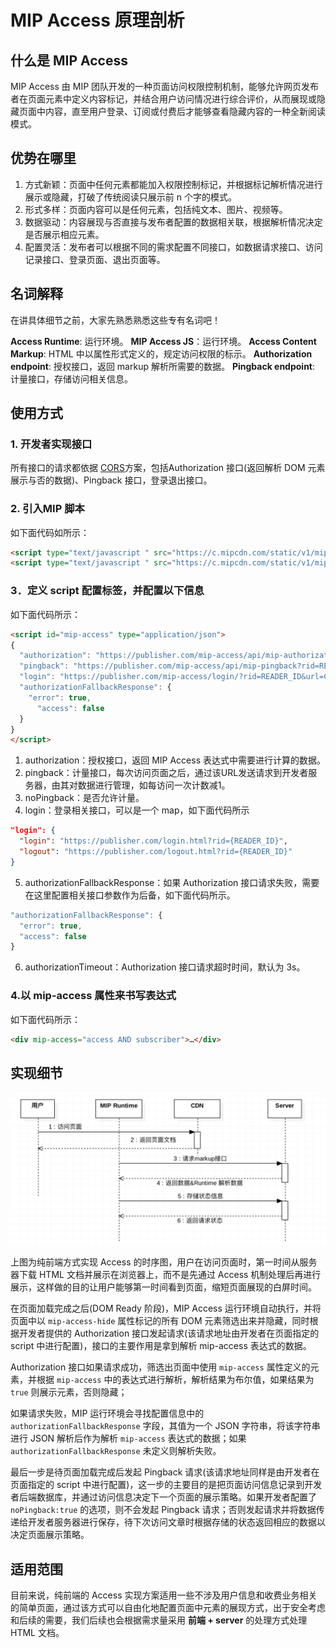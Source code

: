# MIP Access 原理剖析

## 什么是 MIP Access

MIP Access 由 MIP 团队开发的一种页面访问权限控制机制，能够允许网页发布者在页面元素中定义内容标记，并结合用户访问情况进行综合评价，从而展现或隐藏页面中内容，直至用户登录、订阅或付费后才能够查看隐藏内容的一种全新阅读模式。

## 优势在哪里

1. 方式新颖：页面中任何元素都能加入权限控制标记，并根据标记解析情况进行展示或隐藏，打破了传统阅读只展示前 n 个字的模式。
2. 形式多样：页面内容可以是任何元素，包括纯文本、图片、视频等。
3. 数据驱动：内容展现与否直接与发布者配置的数据相关联，根据解析情况决定是否展示相应元素。
4. 配置灵活：发布者可以根据不同的需求配置不同接口，如数据请求接口、访问记录接口、登录页面、退出页面等。

## 名词解释

在讲具体细节之前，大家先熟悉熟悉这些专有名词吧！

**Access Runtime**: 运行环境。
**MIP Access JS**：运行环境。
**Access Content Markup**: HTML 中以属性形式定义的，规定访问权限的标示。
**Authorization endpoint**: 授权接口，返回 markup 解析所需要的数据。
**Pingback endpoint**: 计量接口，存储访问相关信息。

## 使用方式

### 1. 开发者实现接口

所有接口的请求都依据 [CORS](https://developer.mozilla.org/zh-CN/docs/Web/API/Fetch_API/Using_Fetch)方案，包括Authorization 接口(返回解析 DOM 元素展示与否的数据)、Pingback 接口，登录退出接口。

### 2. 引入MIP 脚本

如下面代码如所示：

```html
<script type="text/javascript " src="https://c.mipcdn.com/static/v1/mip.js"></script>
<script type="text/javascript " src="https://c.mipcdn.com/static/v1/mip-access/mip-access.js"></script>
```

### 3．定义 script 配置标签，并配置以下信息

如下面代码所示：

```html
<script id="mip-access" type="application/json">
{
  "authorization": "https://publisher.com/mip-access/api/mip-authorization.json?rid=READER_ID&url=CANONICAL_URL",
  "pingback": "https://publisher.com/mip-access/api/mip-pingback?rid=READER_ID",
  "login": "https://publisher.com/mip-access/login/?rid=READER_ID&url=CANONICAL_URL",
  "authorizationFallbackResponse": {
    "error": true,
      "access": false
  }
}
</script>
```

1. authorization：授权接口，返回 MIP Access 表达式中需要进行计算的数据。
2. pingback：计量接口，每次访问页面之后，通过该URL发送请求到开发者服务器，由其对数据进行管理，如每访问一次计数减1。
3. noPingback：是否允许计量。
4. login：登录相关接口，可以是一个 map，如下面代码所示

```json
"login": {
  "login": "https://publisher.com/login.html?rid={READER_ID}",
  "logout": "https://publisher.com/logout.html?rid={READER_ID}"
}
```

5. authorizationFallbackResponse：如果 Authorization 接口请求失败，需要在这里配置相关接口参数作为后备，如下面代码所示。

```js
"authorizationFallbackResponse": {
  "error": true,
  "access": false
}
```

6. authorizationTimeout：Authorization 接口请求超时时间，默认为 3s。

### 4.以 mip-access 属性来书写表达式

如下面代码所示：

```html
<div mip-access="access AND subscriber">…</div>
```

## 实现细节

![MIP Access 实现的时序图](./images/mip-access.png)

上图为纯前端方式实现 Access 的时序图，用户在访问页面时，第一时间从服务器下载 HTML 文档并展示在浏览器上，而不是先通过 Access 机制处理后再进行展示，这样做的目的让用户能够第一时间看到页面，缩短页面展现的白屏时间。

在页面加载完成之后(DOM Ready 阶段)，MIP Access 运行环境自动执行，并将页面中以 `mip-access-hide` 属性标记的所有 DOM 元素筛选出来并隐藏，同时根据开发者提供的 Authorization 接口发起请求(该请求地址由开发者在页面指定的 script 中进行配置)，接口的主要作用是拿到解析 mip-access 表达式的数据。

Authorization 接口如果请求成功，筛选出页面中使用 `mip-access` 属性定义的元素，并根据 `mip-access` 中的表达式进行解析，解析结果为布尔值，如果结果为 `true` 则展示元素，否则隐藏；

如果请求失败，MIP 运行环境会寻找配置信息中的 `authorizationFallbackResponse` 字段，其值为一个 JSON 字符串，将该字符串进行 JSON 解析后作为解析 `mip-access` 表达式的数据；如果 `authorizationFallbackResponse` 未定义则解析失败。

最后一步是待页面加载完成后发起 Pingback 请求(该请求地址同样是由开发者在页面指定的 script 中进行配置)，这一步的主要目的是把页面访问信息记录到开发者后端数据库，并通过访问信息决定下一个页面的展示策略。如果开发者配置了 `noPingback:true` 的选项，则不会发起 Pingback 请求；否则发起请求并将数据传递给开发者服务器进行保存，待下次访问文章时根据存储的状态返回相应的数据以决定页面展示策略。

## 适用范围

目前来说，纯前端的 Access 实现方案适用一些不涉及用户信息和收费业务相关的简单页面，通过该方式可以自由化地配置页面中元素的展现方式，出于安全考虑和后续的需要，我们后续也会根据需求量采用 **前端 + server** 的处理方式处理 HTML 文档。
